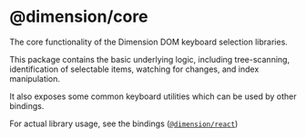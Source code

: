 # @dimension/core

The core functionality of the Dimension DOM keyboard selection libraries.

This package contains the basic underlying logic, including tree-scanning, identification of selectable items, watching for changes, and index manipulation.

It also exposes some common keyboard utilities which can be used by other bindings.

For actual library usage, see the bindings ([`@dimension/react`](../react))
